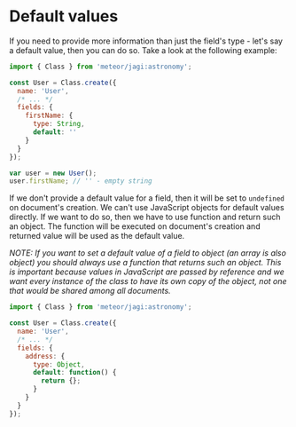 # Default values

If you need to provide more information than just the field's type - let's say a default value, then you can do so. Take a look at the following example:

```js
import { Class } from 'meteor/jagi:astronomy';

const User = Class.create({
  name: 'User',
  /* ... */
  fields: {
    firstName: {
      type: String,
      default: ''
    }
  }
});

var user = new User();
user.firstName; // '' - empty string
```

If we don't provide a default value for a field, then it will be set to `undefined` on document's creation. We can't use JavaScript objects for default values directly. If we want to do so, then we have to use function and return such an object. The function will be executed on document's creation and returned value will be used as the default value.

*NOTE: If you want to set a default value of a field to object (an array is also object) you should always use a function that returns such an object. This is important because values in JavaScript are passed by reference and we want every instance of the class to have its own copy of the object, not one that would be shared among all documents.*

```js
import { Class } from 'meteor/jagi:astronomy';

const User = Class.create({
  name: 'User',
  /* ... */
  fields: {
    address: {
      type: Object,
      default: function() {
        return {};
      }
    }
  }
});
```